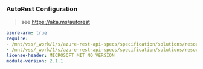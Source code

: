 ### AutoRest Configuration

> see https://aka.ms/autorest

``` yaml
azure-arm: true
require:
- /mnt/vss/_work/1/s/azure-rest-api-specs/specification/solutions/resource-manager/readme.md
- /mnt/vss/_work/1/s/azure-rest-api-specs/specification/solutions/resource-manager/readme.go.md
license-header: MICROSOFT_MIT_NO_VERSION
module-version: 2.1.1
```